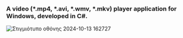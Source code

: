 ### A video (*.mp4, *.avi, *.wmv, *.mkv) player application for Windows, developed in C#. ###

![Στιγμιότυπο οθόνης 2024-10-13 162727](https://github.com/user-attachments/assets/55e2d062-aa79-49de-bb20-a4c92e8ae5e2)
